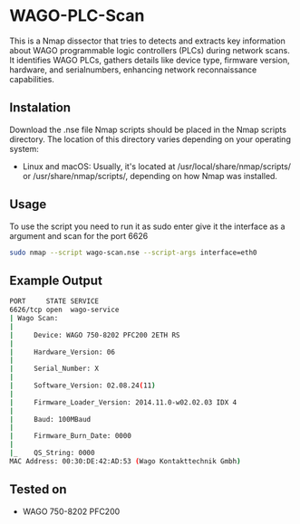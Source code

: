 # WAGO-PLC-Scan
This is a Nmap dissector that tries to detects and extracts key information about WAGO programmable logic controllers (PLCs) during network scans. It identifies WAGO PLCs, gathers details like device type, firmware version, hardware, and serialnumbers, enhancing network reconnaissance capabilities.
## Instalation
Download the .nse file
Nmap scripts should be placed in the Nmap scripts directory. The location of this directory varies depending on your operating system:
- Linux and macOS: Usually, it's located at /usr/local/share/nmap/scripts/ or /usr/share/nmap/scripts/, depending on how Nmap was installed.
## Usage
To use the script you need to run it as sudo enter give it the interface as a argument and scan for the port 6626
```bash
sudo nmap --script wago-scan.nse --script-args interface=eth0
```
## Example Output
```bash
PORT     STATE SERVICE
6626/tcp open  wago-service
| Wago Scan: 
|   
|     Device: WAGO 750-8202 PFC200 2ETH RS
|   
|     Hardware_Version: 06
|   
|     Serial_Number: X
|   
|     Software_Version: 02.08.24(11)
|   
|     Firmware_Loader_Version: 2014.11.0-w02.02.03 IDX 4
|   
|     Baud: 100MBaud
|   
|     Firmware_Burn_Date: 0000
|   
|_    QS_String: 0000
MAC Address: 00:30:DE:42:AD:53 (Wago Kontakttechnik Gmbh)
```

## Tested on
- WAGO 750-8202 PFC200
